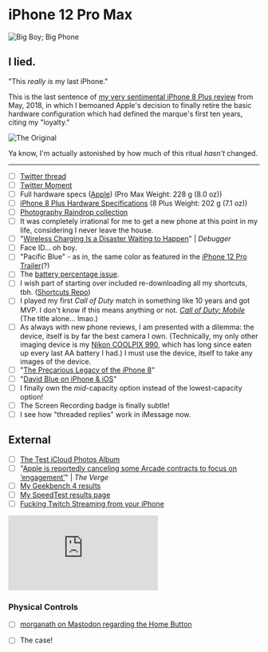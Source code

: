 # iPhone 12 Pro Max

![Big Boy; Big Phone](https://i.snap.as/KtqMF5Ky.jpg)

## I lied.

"This *really is* my last iPhone."

This is the last sentence of [my very sentimental iPhone 8 Plus review](https://bilge.world/iphone-8-plus-review) from May, 2018, in which I bemoaned Apple's decision to finally retire the basic hardware configuration which had defined the marque's first ten years, citing my "loyalty." 

![The Original](https://i.snap.as/Ep06W6A9.jpg)

Ya know, I'm actually astonished by how much of this ritual *hasn't* changed.

---

- [ ] [Twitter thread](https://twitter.com/NeoYokel/status/1335313244949508101)
- [ ] [Twitter Moment](https://twitter.com/i/events/1335684188654231552?s=20)
- [ ] Full hardware specs ([Apple](https://www.apple.com/iphone-12-pro/specs/)) (Pro Max Weight: 228 g (8.0 oz))
- [ ] [iPhone 8 Plus Hardware Specifications](https://support.apple.com/kb/SP768?locale=en_US) (8 Plus Weight: 202 g (7.1 oz))
- [ ] [Photography Raindrop collection](https://raindrop.io/collection/15007128)
- [ ] It was completely irrational for me to get a new phone at this point in my life, considering I never leave the house.
- [ ] "[Wireless Charging Is a Disaster Waiting to Happen](https://debugger.medium.com/wireless-charging-is-a-disaster-waiting-to-happen-48afdde70ed9)" | *Debugger*
- [ ] Face ID... oh boy.
- [ ] "Pacific Blue" - as in, the same color as featured in the [iPhone 12 Pro Trailer](https://youtu.be/cnXapYkboRQ)(?)
- [ ] The [battery percentage issue](https://www.imore.com/how-get-battery-percentage-your-iphone-x).
- [ ] I wish part of starting over included re-downloading all my shortcuts, tbh. ([Shortcuts Repo](https://github.com/extratone/shortcuts))
- [ ] I played my first *Call of Duty* match in something like 10 years and got MVP. I don't know if this means anything or not. [*Call of Duty: Mobile*](https://apps.apple.com/us/app/call-of-duty-mobile/id1287282214) (The title alone... lmao.)
- [ ] As always with new phone reviews, I am presented with a dilemma: the device, itself is by far the best camera I own. (Technically, my only other imaging device is my [Nikon COOLPIX 990](https://www.flickr.com/gp/davidblue/V861Vx), which has long since eaten up every last AA battery I had.) I must use the device, itself to take any images of the device.
- [ ] "[The Precarious Legacy of the iPhone 8](https://bilge.world/iphone-8-plus-review)" 
- [ ] "[David Blue on iPhone & iOS](https://bit.ly/dbipwiki)"
- [ ] I finally own the *mid*-capacity option instead of the lowest-capacity option!
- [ ] The Screen Recording badge is finally subtle! 
- [ ] I see how "threaded replies" work in iMessage now.

## External

- [ ] [The Test iCloud Photos Album](https://bit.ly/12bbbp)
- [ ] "[Apple is reportedly canceling some Arcade contracts to focus on ‘engagement’](https://www.theverge.com/2020/6/30/21308657/apple-arcade-canceling-games-subscription-service-engagement)" | *The Verge*
- [ ] [My Geekbench 4 results](https://browser.geekbench.com/v4/cpu/15929025)
- [ ] [My SpeedTest results page](https://www.speedtest.net/results?sh=889e0d5b2307328d5161bcee81bc6a75)
- [ ] [Fucking Twitch Streaming from your iPhone](https://www.twitch.tv/videos/830771152)

<iframe width="auto" height="auto" src="https://www.youtube.com/embed/6mvt_aAPyhw?controls=0" frameborder="0" allow="accelerometer; autoplay; clipboard-write; encrypted-media; gyroscope; picture-in-picture" allowfullscreen></iframe>

### Physical Controls

- [ ] [morganath on Mastodon regarding the Home Button](https://social.tchncs.de/@morganth/105330295770710815)
- [ ] The case!

